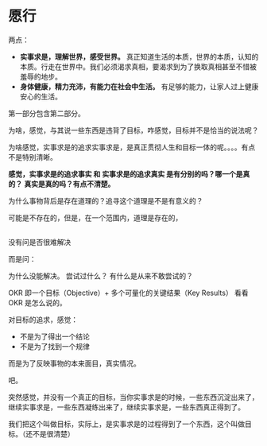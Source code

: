 # 愿行

两点：

- **实事求是，理解世界，感受世界。** 真正知道生活的本质，世界的本质，认知的本质。行走在世界中。我们必须渴求真相，要渴求到为了换取真相甚至不惜被羞辱的地步。
- **身体健康，精力充沛，有能力在社会中生活。** 有足够的能力，让家人过上健康安心的生活。

第一部分包含第二部分。




为啥，感觉，与其说一些东西是违背了目标，咋感觉，目标并不是恰当的说法呢？

为啥感觉，实事求是的追求实事求是，是真正贯彻人生和目标一体的呢。。。。有点不是特别清晰。

**感觉，实事求是的追求事实 和 实事求是的追求真实 是有分别的吗？哪一个是真的？**
**真实是真的吗？有点不清楚。**

为什么事物背后是存在道理的？追寻这个道理是不是有意义的？

可能是不存在的，但是，在一个范围内，道理是存在的，



## 

没有问是否很难解决

而是问：

为什么没能解决。
尝试过什么？
有什么是从来不敢尝试的？


OKR  即一个目标（Objective）+ 多个可量化的关键结果（Key Results） 看看 OKR 是怎么说的。




对目标的追求，感觉：

- 不是为了得出一个结论
- 不是为了找到一个规律

而是为了反映事物的本来面目，真实情况。

吧。






突然感觉，并没有一个真正的目标，当你实事求是的时候，一些东西沉淀出来了，继续实事求是，一些东西凝练出来了，继续实事求是，一些东西真正得到了。

我们把这个叫做目标，实际上，是实事求是的过程得到了一个东西，这个叫做目标。（还不是很清楚）